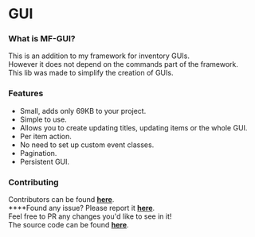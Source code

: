 # GUI

### What is MF-GUI?

This is an addition to my framework for inventory GUIs.  
However it does not depend on the commands part of the framework.  
This lib was made to simplify the creation of GUIs.

### **Features** <a id="why-mf"></a>

* Small, adds only 69KB to your project.
* Simple to use.
* Allows you to create updating titles, updating items or the whole GUI.
* Per item action.
* No need to set up custom event classes.
* Pagination.
* Persistent GUI.

### **Contributing** <a id="contributing"></a>

Contributors can be found [**here**](https://github.com/ipsk/MF-GUI/graphs/contributors).  
****Found any issue? Please report it [**here**](https://github.com/ipsk/MF-GUI/issues).  
Feel free to PR any changes you'd like to see in it!  
The source code can be found [**here**](https://github.com/ipsk/MF-GUI).



